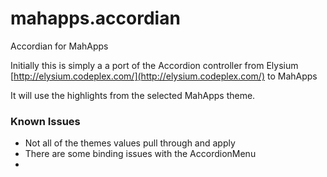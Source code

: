 # mahapps.accordian
Accordian for MahApps

Initially this is simply a a port of the Accordion controller from Elysium [http://elysium.codeplex.com/](http://elysium.codeplex.com/) to MahApps

It will use the highlights from the selected MahApps theme.

### Known Issues

 - Not all of the themes values pull through and apply
 - There are some binding issues with the AccordionMenu
 - 
